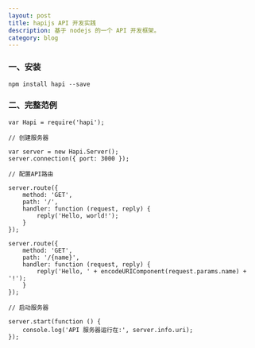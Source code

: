 ```yaml
---
layout: post
title: hapijs API 开发实践
description: 基于 nodejs 的一个 API 开发框架。
category: blog
---
```


### 一、安装

    npm install hapi --save
    
### 二、完整范例

    var Hapi = require('hapi');
    
    // 创建服务器
    
    var server = new Hapi.Server();
    server.connection({ port: 3000 });
    
    // 配置API路由
    
    server.route({
        method: 'GET',
        path: '/',
        handler: function (request, reply) {
            reply('Hello, world!');
        }
    });
    
    server.route({
        method: 'GET',
        path: '/{name}',
        handler: function (request, reply) {
            reply('Hello, ' + encodeURIComponent(request.params.name) + '!');
        }
    });
    
    // 启动服务器
    
    server.start(function () {
        console.log('API 服务器运行在:', server.info.uri);
    });

    